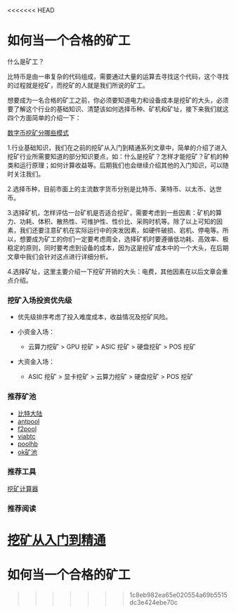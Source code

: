 <<<<<<< HEAD
# 如何当一个合格的矿工


什么是矿工？

比特币是由一串复杂的代码组成，需要通过大量的运算去寻找这个代码，这个寻找的过程就是挖矿，而挖矿的人就是我们所说的矿工。


想要成为一名合格的矿工之前，你必须要知道电力和设备成本是挖矿的大头，必须要了解这个行业的基础知识、清楚该如何选择币种、矿机和矿址，接下来我们就这四个方面简单的介绍一下：

[数字币挖矿分哪些模式](https://cdn.bsatoshi.com/2019/11/03/15727667624329.jpg)

1.行业基础知识，我们在之前的挖矿从入门到精通系列文章中，简单的介绍了进入挖矿行业所需要知道的部分知识要点，如：什么是挖矿？怎样才能挖矿？矿机的种类和运行原理；如何计算收益等。后期我们也会继续介绍其他的入门知识，可以随时关注我们。

2.选择币种，目前市面上的主流数字货币分别是比特币、莱特币、以太币、达世币。

3.选择矿机，怎样评估一台矿机是否适合挖矿，需要考虑到一些因素：矿机的算力、功耗、体积、散热性、可维护性、性价比、采购时机等。除了以上可知的因素，我们还要注意矿机在实际运行中的突发因素，如硬件破损、宕机、停电等。所以，想要成为矿工的你们一定要考虑周全，选择矿机时要遵循低功耗、高效率、极稳定的原则，同时要考虑到设备的成本，因为这是挖矿成本中的一个大头，在后期文章中我们会针对这点进行详细分析。

4.选择矿址，这里主要介绍一下挖矿开销的大头：电费，其他因素在以后文章会重点介绍。


### 挖矿入场投资优先级

+ 优先级排序考虑了投入难度成本，收益情况及挖矿风险。

+ 小资金入场：

    - 云算力挖矿 > GPU 挖矿 > ASIC 挖矿 > 硬盘挖矿 > POS 挖矿

+ 大资金入场：

    - ASIC 挖矿 > 显卡挖矿 > 云算力挖矿 > 硬盘挖矿 > POS 挖矿


### 推荐矿池

+ [比特大陆](https://pool.btc.com/)
+ [antpool](https://www.antpool.com/)
+ [f2pool](https://www.f2pool.com/)
+ [viabtc](https://www.viabtc.com/)
+ [poolhb](https://www.poolhb.com/)
+ [ok矿池](https://www.okex.me/pool)

### 推荐工具

[挖矿计算器](https://www.qkl123.com/mining/btc)

### 推荐阅读

[挖矿从入门到精通](https://mining.one/tutorial-directory.html)
=======
# 如何当一个合格的矿工
>>>>>>> 1c8eb982ea65e020554a69b5515dc3e424ebe70c
